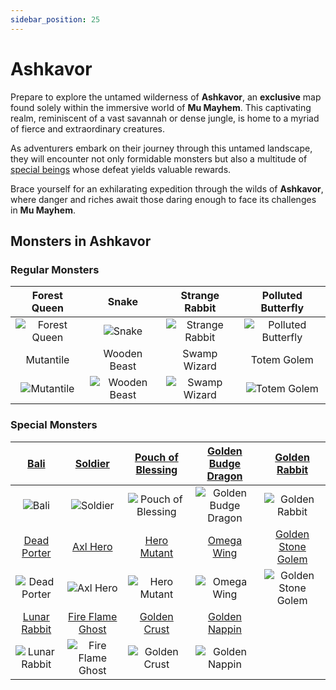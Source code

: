 ```yaml
---
sidebar_position: 25
---
```


# Ashkavor

Prepare to explore the untamed wilderness of **Ashkavor**, an **exclusive** map found solely within the immersive world of **Mu Mayhem**. This captivating realm, reminiscent of a vast savannah or dense jungle, is home to a myriad of fierce and extraordinary creatures.

As adventurers embark on their journey through this untamed landscape, they will encounter not only formidable monsters but also a multitude of [special beings](/category/others) whose defeat yields valuable rewards.

Brace yourself for an exhilarating expedition through the wilds of **Ashkavor**, where danger and riches await those daring enough to face its challenges in **Mu Mayhem**.

## Monsters in Ashkavor

### Regular Monsters

|                       Forest Queen                       |                          Snake                           |                        Strange Rabbit                        |                          Polluted Butterfly                          |
| :------------------------------------------------------: | :------------------------------------------------------: | :----------------------------------------------------------: | :------------------------------------------------------------------: |
| ![Forest Queen](/img/monsters/ashkavor/forest-queen.jpg) |        ![Snake](/img/monsters/ashkavor/snake.jpg)        | ![Strange Rabbit](/img/monsters/ashkavor/strange-rabbit.jpg) | ![Polluted Butterfly](/img/monsters/ashkavor/polluted-butterfly.jpg) |
|                        Mutantile                         |                       Wooden Beast                       |                         Swamp Wizard                         |                             Totem Golem                              |
|    ![Mutantile](/img/monsters/ashkavor/mutantile.jpg)    | ![Wooden Beast](/img/monsters/ashkavor/wooden-beast.jpg) |   ![Swamp Wizard](/img/monsters/ashkavor/swamp-wizard.jpg)   |        ![Totem Golem](/img/monsters/ashkavor/totem-golem.jpg)        |

### Special Monsters

|             [Bali](/special-monsters/others/bali)              |              [Soldier](/special-monsters/others/soldier)               |     [Pouch of Blessing](/special-monsters/others/pouch-of-blessing)      |  [Golden Budge Dragon](/special-monsters/others/golden-budge-dragon)  |       [Golden Rabbit](/special-monsters/others/golden-rabbit)       |
| :------------------------------------------------------------: | :--------------------------------------------------------------------: | :----------------------------------------------------------------------: | :-------------------------------------------------------------------: | :-----------------------------------------------------------------: |
|         ![Bali](/img/monsters/special/others/bali.jpg)         |          ![Soldier](/img/monsters/special/others/soldier.jpg)          | ![Pouch of Blessing](/img/monsters/special/others/pouch-of-blessing.jpg) | ![Golden Budge Dragon](/img/monsters/special/golden/budge-dragon.jpg) |  ![Golden Rabbit](/img/monsters/special/golden/golden-rabbit.jpg)   |
|      [Dead Porter](/special-monsters/others/dead-porter)       |             [Axl Hero](/special-monsters/others/axl-hero)              |           [Hero Mutant](/special-monsters/others/hero-mutant)            |           [Omega Wing](/special-monsters/others/omega-wing)           |  [Golden Stone Golem](/special-monsters/others/golden-stone-golem)  |
|  ![Dead Porter](/img/monsters/special/others/dead-porter.jpg)  |         ![Axl Hero](/img/monsters/special/others/axl-hero.jpg)         |       ![Hero Mutant](/img/monsters/special/others/hero-mutant.jpg)       |      ![Omega Wing](/img/monsters/special/others/omega-wing.jpg)       | ![Golden Stone Golem](/img/monsters/special/golden/stone-golem.jpg) |
|     [Lunar Rabbit](/special-monsters/others/lunar-rabbit)      |     [Fire Flame Ghost](/special-monsters/others/fire-flame-ghost)      |          [Golden Crust](/special-monsters/others/golden-crust)           |        [Golden Nappin](/special-monsters/others/golden-nappin)        |                                                                     |
| ![Lunar Rabbit](/img/monsters/special/others/lunar-rabbit.jpg) | ![Fire Flame Ghost](/img/monsters/special/others/fire-flame-ghost.jpg) |      ![Golden Crust](/img/monsters/special/golden/golden-crust.jpg)      |   ![Golden Nappin](/img/monsters/special/golden/golden-nappin.jpg)    |                                                                     |

